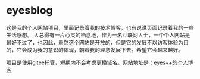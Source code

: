 # eyesblog
这是我的个人网站项目，里面记录着我的技术博客，也有说说页面记录着我的一些生活感想。
人总得有一片心灵的栖息地，作为一名互联网人士，一个个人网站是最好不过了，也因此，虽然这个网站是开放的，但是它的发展不以访客体验为目的，它会成为我的意识的体现，朝着我的理念发展下去。希望它会越来越好。

项目是使用gitee托管，短期内不会考虑更换域名。网站地址是：[eyes++的个人博客](https://eyesblog.gitee.io)

